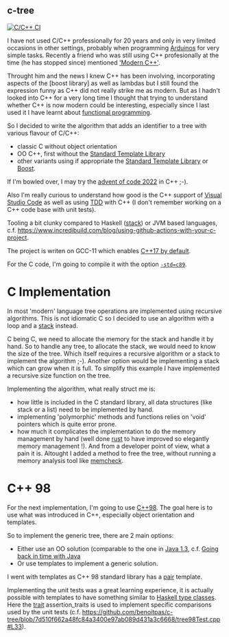 c-tree
------

[![C/C++ CI](https://github.com/benoitpas/c-tree/actions/workflows/ccpp.yml/badge.svg)](https://github.com/benoitpas/c-tree/actions/workflows/ccpp.yml)

I have not used C/C++ professionally for 20 years and only in very limited occasions in other settings, probably when programming [Arduinos](https://www.arduino.cc/) for very simple tasks. Recently a friend who was still using C++ profesionally at the time (he has stopped since) mentioned ['Modern C++'](https://www.modernescpp.com/index.php/what-is-modern-c).

Throught him and the news I knew C++ has been involving, incorporating aspects of the [boost library] as well as lambdas but I still found the expression funny as C++ did not really strike me as modern. But as I hadn't looked into C++ for a very long time I thought that trying to understand whether C++ is now modern could be interesting, especially since I last used it I have learnt about [functional programming](https://en.wikipedia.org/wiki/Functional_programming).

So I decided to write the algorithm that adds an identifier to a tree with various flavour of C/C++:
* classic C without object orientation
* OO C++, first without the [Standard Template Library](https://en.wikipedia.org/wiki/Standard_Template_Library)
* other variants using if appropriate the  [Standard Template Library](https://en.wikipedia.org/wiki/Standard_Template_Library) or [Boost](https://www.boost.org/).

If I'm bowled over, I may try the [advent of code 2022](https://adventofcode.com/2022) in C++ ;-).

Also I'm really curious to understand how good is the C++ support of [Visual Studio Code](https://code.visualstudio.com/) as well as using [TDD](https://code.visualstudio.com/) with C++ (I don't remember working on a C++ code base with unit tests).

Tooling a bit clunky compared to Haskell ([stack](https://docs.haskellstack.org/en/stable/)) or JVM based languages, c.f. https://www.incredibuild.com/blog/using-github-actions-with-your-c-project.

The project is writen on GCC-11 which enables [C++17 by default](https://gcc.gnu.org/gcc-11/changes.html).

For the C code, I'm going to compile it with the option [`-std=c89`](https://en.wikipedia.org/wiki/ANSI_C#C89).

# C Implementation

In most 'modern' language tree operations are implemented using recursive algorithms. This is not idiomatic C so I decided to use an algorithm with a loop and a [stack](https://en.wikipedia.org/wiki/Stack_(abstract_data_type)) instead.

C being C, we need to allocate the memory for the stack and handle it by hand. So to handle any tree, to allocate the stack, we would need to know the size of the tree. Which itself requires a recursive algorithm or a stack to implement the algorithm ;-). Another option would be implementing a stack which can grow when it is full. To simplify this example I have implemented a recursive size function on the tree.

Implementing the algorithm, what really struct me is:
* how little is included in the C standard library, all data structures (like stack or a list) need to be implemented by hand.
* implementing 'polymorphic' methods and functions relies on 'void' pointers which is quite error prone.
* how much it complicates the implementation to do the memory management by hand (well done [rust](https://www.rust-lang.org/) to have improved so elegantly memory management !). And from a developer point of view, what a pain it is. Altought I added a method to free the tree, without running a memory analysis tool like [memcheck](https://valgrind.org/).

# C++ 98

For the next implementation, I'm going to use [C++98](https://en.wikipedia.org/wiki/C%2B%2B#Standardization). The goal here is to use what was introduced in C++, especially object orientation and templates.

So to implement the generic tree, there are 2 main options:
* Either use an OO solution (comparable to the one in [Java 1.3](https://github.com/benoitpas/java3-tree/), c.f. [Going back in time with Java](https://medium.com/@benoitpas/going-back-in-time-with-java-81c37c87ecfc])
* Or use templates to implement a generic solution.

I went with templates as C++ 98 standard library has a [pair](https://en.cppreference.com/w/cpp/utility/pair/pair) template.

Implementing the unit tests was a great learning experience, it is actually possible with templates to have something similar to [Haskell type classes](https://book.realworldhaskell.org/read/using-typeclasses.html). Here the [trait](https://accu.org/journals/overload/9/43/frogley_442/) assertion_traits is used to implement specific comparisons used by the unit tests (c.f. https://github.com/benoitpas/c-tree/blob/7d510f662a48fc84a3400e97ab089d431a3c6668/tree98Test.cpp#L33).
